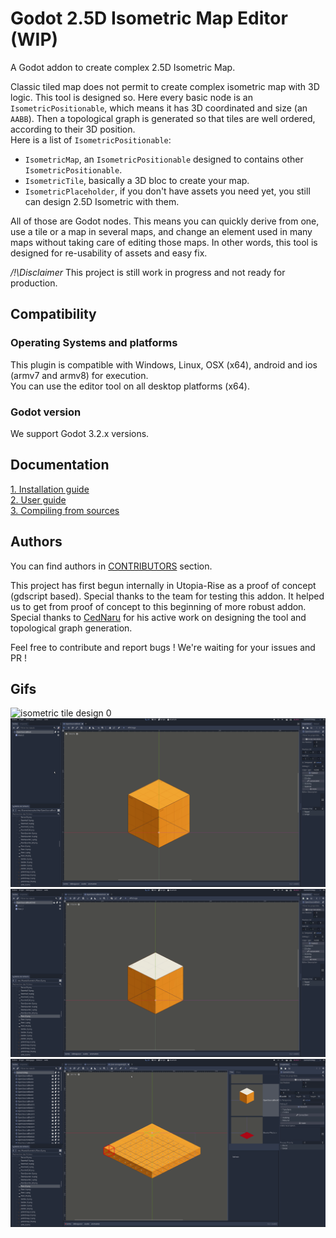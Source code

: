 # Godot 2.5D Isometric Map Editor (WIP)

A Godot addon to create complex 2.5D Isometric Map.

Classic tiled map does not permit to create complex isometric map with 3D logic. This tool is designed so. Here
every basic node is an `IsometricPositionable`, which means it has 3D coordinated and size (an `AABB`). Then a
topological graph is generated so that tiles are well ordered, according to their 3D position.  
Here is a list of `IsometricPositionable`:
- `IsometricMap`, an `IsometricPositionable` designed to contains other `IsometricPositionable`.
- `IsometricTile`, basically a 3D bloc to create your map.
- `IsometricPlaceholder`, if you don't have assets you need yet, you still can design 2.5D Isometric with them.

All of those are Godot nodes. This means you can quickly derive from one, use a tile or a map in several maps, and 
change an element used in many maps without taking care of editing those maps. In other words, this tool is designed for
re-usability of assets and easy fix.

*/!\Disclaimer* This project is still work in progress and not ready for production.

## Compatibility

### Operating Systems and platforms

This plugin is compatible with Windows, Linux, OSX (x64), android and ios (armv7 and armv8) for execution.  
You can use the editor tool on all desktop platforms (x64).

### Godot version

We support Godot 3.2.x versions.

## Documentation

[1. Installation guide](.README/INSTALL.md)  
[2. User guide](.README/USER_GUIDE.md)  
[3. Compiling from sources](.README/COMPILING_FROM_SOURCES.md)

## Authors

You can find authors in
[CONTRIBUTORS](https://github.com/utopia-rise/godot-2.5D-isometric-map-editor/graphs/contributors) section.

This project has first begun internally in Utopia-Rise as a proof of concept (gdscript based). Special thanks to the
team for testing this addon. It helped us to get from proof of concept to this beginning of more robust addon. Special
thanks to [CedNaru](https://github.com/CedNaru) for his active work on designing the tool and topological graph
generation.

Feel free to contribute and report bugs ! We're waiting for your issues and PR !

## Gifs
![isometric tile design 0] ![isometric tile design 1] ![isometric map design 0] ![isometric map design 1]


[isometric tile design 0]: .README/gif/isometric_tile_design_0.gif
[isometric tile design 1]: .README/gif/isometric_tile_design_1.gif
[isometric map design 0]: .README/gif/isometric_map_design_0.gif
[isometric map design 1]: .README/gif/isometric_map_design_1.gif
